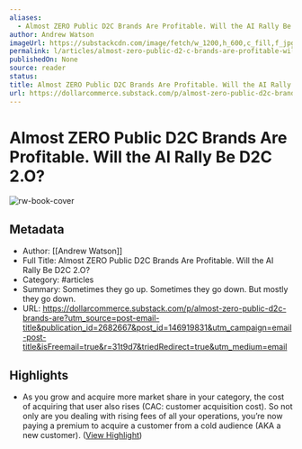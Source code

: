 ```yaml
---
aliases:
  - Almost ZERO Public D2C Brands Are Profitable. Will the AI Rally Be D2C 2.O?
author: Andrew Watson
imageUrl: https://substackcdn.com/image/fetch/w_1200,h_600,c_fill,f_jpg,q_auto:good,fl_progressive:steep,g_auto/https%3A%2F%2Fsubstack-post-media.s3.amazonaws.com%2Fpublic%2Fimages%2F5941446b-e031-4722-baba-f7e00188604c_2268x1512.heic
permalink: l/articles/almost-zero-public-d2-c-brands-are-profitable-will-the-ai-rally-be-d2-c-2-o
publishedOn: None
source: reader
status: 
title: Almost ZERO Public D2C Brands Are Profitable. Will the AI Rally Be D2C 2.O?
url: https://dollarcommerce.substack.com/p/almost-zero-public-d2c-brands-are?utm_source=post-email-title&publication_id=2682667&post_id=146919831&utm_campaign=email-post-title&isFreemail=true&r=31t9d7&triedRedirect=true&utm_medium=email
---
```

# Almost ZERO Public D2C Brands Are Profitable. Will the AI Rally Be D2C 2.O?

![rw-book-cover](https://substackcdn.com/image/fetch/w_1200,h_600,c_fill,f_jpg,q_auto:good,fl_progressive:steep,g_auto/https%3A%2F%2Fsubstack-post-media.s3.amazonaws.com%2Fpublic%2Fimages%2F5941446b-e031-4722-baba-f7e00188604c_2268x1512.heic)

## Metadata

- Author: [[Andrew Watson]]
- Full Title: Almost ZERO Public D2C Brands Are Profitable. Will the AI Rally Be D2C 2.O?
- Category: #articles
- Summary: Sometimes they go up. Sometimes they go down. But mostly they go down.
- URL: https://dollarcommerce.substack.com/p/almost-zero-public-d2c-brands-are?utm_source=post-email-title&publication_id=2682667&post_id=146919831&utm_campaign=email-post-title&isFreemail=true&r=31t9d7&triedRedirect=true&utm_medium=email

## Highlights

- As you grow and acquire more market share in your category, the cost of acquiring that user also rises (CAC: customer acquisition cost). So not only are you dealing with rising fees of all your operations, you’re now paying a premium to acquire a customer from a cold audience (AKA a new customer). ([View Highlight](https://read.readwise.io/read/01j5497r7p41hhvnw9rrfqff2a))

